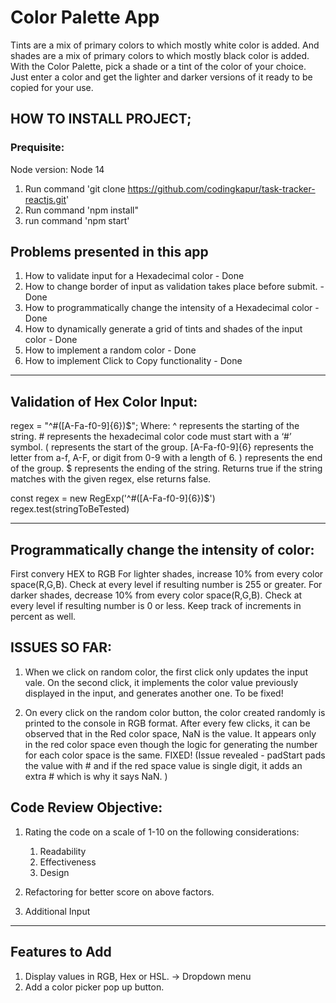 # Color Palette App

Tints are a mix of primary colors to which mostly white color is added. 
And shades are a mix of primary colors to which mostly black color is added. 
With the Color Palette, pick a shade or a tint of the color of your choice. Just enter a color and get the lighter and darker versions of it ready to be copied for your use.

## HOW TO INSTALL PROJECT;
### Prequisite: 
    
Node version: Node 14
1. Run command 'git clone https://github.com/codingkapur/task-tracker-reactjs.git'
2. Run command 'npm install"
3. run command 'npm start'

## Problems presented in this app
1. How to validate input for a Hexadecimal color - Done
2. How to change border of input as validation takes place before submit. - Done
3. How to programmatically change the intensity of a Hexadecimal color - Done
4. How to dynamically generate a grid of tints and shades of the input color - Done
5. How to implement a random color - Done
6. How to implement Click to Copy functionality - Done

--------------------------------------------------------------------
Validation of Hex Color Input:
--------------------------------------------------------------------
regex = "^#([A-Fa-f0-9]{6})$";
Where: 
    ^ represents the starting of the string.
    # represents the hexadecimal color code must start with a ‘#’ symbol.
    ( represents the start of the group.
    [A-Fa-f0-9]{6} represents the letter from a-f, A-F, or digit from 0-9 with a length of 6.
    ) represents the end of the group.
    $ represents the ending of the string.
Returns true if the string matches with the given regex, else returns false.

const regex = new RegExp('^#([A-Fa-f0-9]{6})$')
regex.test(stringToBeTested) 

--------------------------------------------------------------------
Programmatically change the intensity of color:
--------------------------------------------------------------------
First convery HEX to RGB
For lighter shades, increase 10% from every color space(R,G,B). Check at every level if resulting number is 255 or greater.
For darker shades, decrease 10% from every color space(R,G,B). Check at every level if resulting number is 0 or less. 
Keep track of increments in percent as well.

## ISSUES SO FAR:

1. When we click on random color, the first click only updates the input vale. On the second click, it implements the color value previously displayed in the input, and generates another one. To be fixed!

2. On every click on the random color button, the color created randomly is printed to the console in RGB format. After every few clicks, it can be observed that in the Red color space, NaN is the value. It appears only in the red color space even though the logic for generating the number for each color space is the same. FIXED! (Issue revealed - padStart pads the value with # and if the red space value is single digit, it adds an extra # which is why it says NaN. )


## Code Review Objective:

1. Rating the code on a scale of 1-10 on the following considerations:
    1. Readability
    2. Effectiveness
    3. Design

2. Refactoring for better score on above factors. 

3. Additional Input

--------------------------------------------------------------------
## Features to Add
1. Display values in RGB, Hex or HSL. -> Dropdown menu
2. Add a color picker pop up button.
